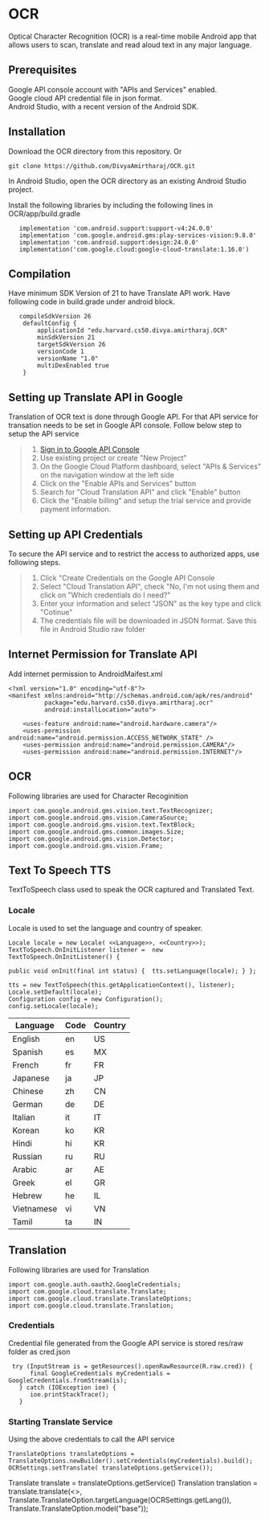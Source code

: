 # OCR

Optical Character Recognition (OCR) is a real-time mobile Android app that allows users to scan, translate and read aloud text in any major language.

## Prerequisites

Google API console account with "APIs and Services" enabled.\
Google cloud API credential file in json format.\
Android Studio, with a recent version of the Android SDK.

## Installation

Download the OCR directory from this repository. Or 
```
git clone https://github.com/DivyaAmirtharaj/OCR.git
```

In Android Studio, open the OCR directory as an existing Android Studio project.

Install the following libraries by including the following lines in OCR/app/build.gradle
```
   implementation 'com.android.support:support-v4:24.0.0'
   implementation 'com.google.android.gms:play-services-vision:9.8.0'
   implementation 'com.android.support:design:24.0.0'
   implementation('com.google.cloud:google-cloud-translate:1.16.0')
```
## Compilation
Have minimum SDK Version of 21 to have Translate API work.  Have following code in build.grade under android block.
```
   compileSdkVersion 26
    defaultConfig {
        applicationId "edu.harvard.cs50.divya.amirtharaj.OCR"
        minSdkVersion 21
        targetSdkVersion 26
        versionCode 1
        versionName "1.0"
        multiDexEnabled true
    }
 ```

## Setting up Translate API in Google
Translation of OCR text is done through Google API.  For that API service for transation needs to be set in Google API console.  Follow below step to setup the API service
>1. [Sign in to Google API Console](https://console.cloud.google.com/apis/)
>2. Use existing project or create "New Project"
>3. On the Google Cloud Platform dashboard, select "APIs & Services" on the navigation window at the left side
>4. Click on the "Enable APIs and Services" button
>5. Search for "Cloud Translation API" and click "Enable" button
>6. Click the "Enable billing" and setup the trial service and provide payment information.

## Setting up API Credentials
To secure the API service and to restrict the access to authorized apps, use following steps.

>1. Click "Create Credentials on the Google API Console
>2. Select "Cloud Translation API", check "No, I'm not using them and click on "Which credentials do I need?"
>3. Enter your information and select "JSON" as the key type and click "Cotinue"
>4. The credentials file will be downloaded in JSON format.  Save this file in Android Studio raw folder

## Internet Permission for Translate API
Add internet permission to AndroidMaifest.xml
```
<?xml version="1.0" encoding="utf-8"?>
<manifest xmlns:android="http://schemas.android.com/apk/res/android"
          package="edu.harvard.cs50.divya.amirtharaj.ocr"
          android:installLocation="auto">

    <uses-feature android:name="android.hardware.camera"/>
    <uses-permission android:name="android.permission.ACCESS_NETWORK_STATE" />
    <uses-permission android:name="android.permission.CAMERA"/>
    <uses-permission android:name="android.permission.INTERNET"/>
```

## OCR 
Following libraries are used for Character Recoginition
```
import com.google.android.gms.vision.text.TextRecognizer;
import com.google.android.gms.vision.CameraSource;
import com.google.android.gms.vision.text.TextBlock;
import com.google.android.gms.common.images.Size;
import com.google.android.gms.vision.Detector;
import com.google.android.gms.vision.Frame;
```


## Text To Speech TTS
TextToSpeech class used to speak the OCR captured and Translated Text.
### Locale 
Locale is used to set the language and country of speaker.
```
Locale locale = new Locale( <<Language>>, <<Country>>);
TextToSpeech.OnInitListener listener =  new TextToSpeech.OnInitListener() {

public void onInit(final int status) {  tts.setLanguage(locale); } };

tts = new TextToSpeech(this.getApplicationContext(), listener);
Locale.setDefault(locale);
Configuration config = new Configuration();
config.setLocale(locale);

````
Language  | Code | Country
----------|----- | -------------
English|en | US
Spanish|es | MX
French|fr | FR
Japanese|ja | JP
Chinese|zh | CN
German|de | DE
Italian|it | IT
Korean|ko | KR
Hindi|hi | KR
Russian|ru | RU
Arabic|ar | AE
Greek|el | GR
Hebrew|he | IL
Vietnamese|vi | VN
Tamil|ta | IN


## Translation 
Following libraries are used for Translation
```
import com.google.auth.oauth2.GoogleCredentials;
import com.google.cloud.translate.Translate;
import com.google.cloud.translate.TranslateOptions;
import com.google.cloud.translate.Translation;
```
### Credentials
Credential file generated from the Google API service is stored res/raw folder as cred.json

```
 try (InputStream is = getResources().openRawResource(R.raw.cred)) {
      final GoogleCredentials myCredentials = GoogleCredentials.fromStream(is);
   } catch (IOException ioe) {
      ioe.printStackTrace();
   }
```        

### Starting Translate Service
Using the above credentials to call the API service
```
TranslateOptions translateOptions = TranslateOptions.newBuilder().setCredentials(myCredentials).build();
OCRSettings.setTranslate( translateOptions.getService());
```
Translate translate = translateOptions.getService()
Translation translation = translate.translate(<<inputText>>, Translate.TranslateOption.targetLanguage(OCRSettings.getLang()), Translate.TranslateOption.model("base"));
```
